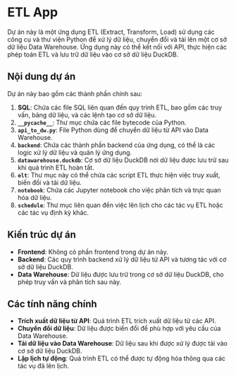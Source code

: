 
# ETL App

Dự án này là một ứng dụng ETL (Extract, Transform, Load) sử dụng các công cụ và thư viện Python để xử lý dữ liệu, chuyển đổi và tải lên một cơ sở dữ liệu Data Warehouse. Ứng dụng này có thể kết nối với API, thực hiện các phép toán ETL và lưu trữ dữ liệu vào cơ sở dữ liệu DuckDB.

## Nội dung dự án

Dự án này bao gồm các thành phần chính sau:

1. **SQL**: Chứa các file SQL liên quan đến quy trình ETL, bao gồm các truy vấn, bảng dữ liệu, và các lệnh tạo cơ sở dữ liệu.
2. **`__pycache__`**: Thư mục chứa các file bytecode của Python.
3. **`api_to_dw.py`**: File Python dùng để chuyển dữ liệu từ API vào Data Warehouse.
4. **`backend`**: Chứa các thành phần backend của ứng dụng, có thể là các logic xử lý dữ liệu và quản lý ứng dụng.
5. **`datawarehouse.duckdb`**: Cơ sở dữ liệu DuckDB nơi dữ liệu được lưu trữ sau khi quá trình ETL hoàn tất.
6. **`elt`**: Thư mục này có thể chứa các script ETL thực hiện việc truy xuất, biến đổi và tải dữ liệu.
7. **`notebook`**: Chứa các Jupyter notebook cho việc phân tích và trực quan hóa dữ liệu.
8. **`schedule`**: Thư mục liên quan đến việc lên lịch cho các tác vụ ETL hoặc các tác vụ định kỳ khác.

## Kiến trúc dự án

- **Frontend**: Không có phần frontend trong dự án này.
- **Backend**: Các quy trình backend xử lý dữ liệu từ API và tương tác với cơ sở dữ liệu DuckDB.
- **Data Warehouse**: Dữ liệu được lưu trữ trong cơ sở dữ liệu DuckDB, cho phép truy vấn và phân tích sau này.

## Các tính năng chính

- **Trích xuất dữ liệu từ API**: Quá trình ETL trích xuất dữ liệu từ các API.
- **Chuyển đổi dữ liệu**: Dữ liệu được biến đổi để phù hợp với yêu cầu của Data Warehouse.
- **Tải dữ liệu vào Data Warehouse**: Dữ liệu sau khi được xử lý được tải vào cơ sở dữ liệu DuckDB.
- **Lập lịch tự động**: Quá trình ETL có thể được tự động hóa thông qua các tác vụ đã lên lịch.


